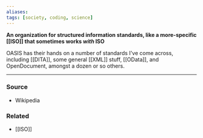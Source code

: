 ```yaml
---
aliases: 
tags: [society, coding, science]
---
```

**An organization for structured information standards, like a more-specific [[ISO]] that sometimes works *with* ISO**

OASIS has their hands on a number of standards I've come across, including [[DITA]], some general [[XML]] stuff, [[OData]], and OpenDocument, amongst a dozen or so others.

---
### Source
- Wikipedia

### Related
- [[ISO]]
 